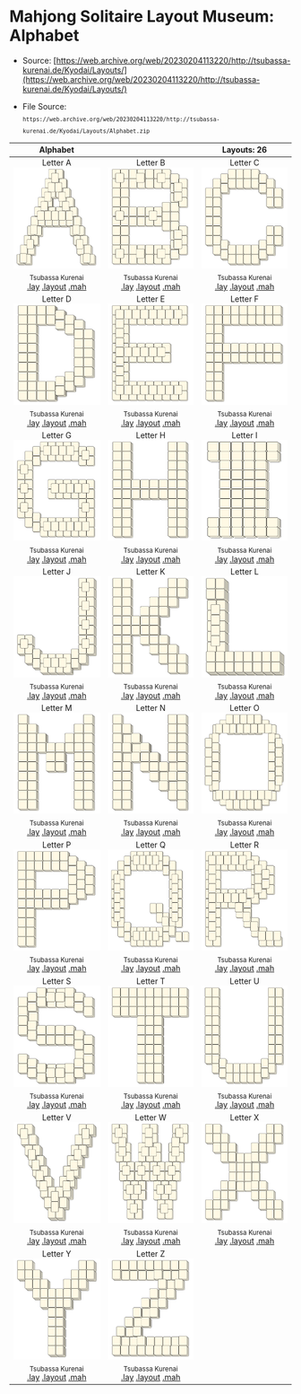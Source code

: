 # Mahjong Solitaire Layout Museum: Alphabet
* Source: [https://web.archive.org/web/20230204113220/http://tsubassa-kurenai.de/Kyodai/Layouts/](https://web.archive.org/web/20230204113220/http://tsubassa-kurenai.de/Kyodai/Layouts/)

* File Source:  
<sub>```https://web.archive.org/web/20230204113220/http://tsubassa-kurenai.de/Kyodai/Layouts/Alphabet.zip```</sub>


|Alphabet||Layouts: 26|
|:--:|:--:|:--:|
|Letter A<br><img src="./letter_a.svg" height="180" width="175"><br> <sub>Tsubassa Kurenai</sub> <br>[.lay](./letter_a.lay)  [.layout](./letter_a.layout)  [.mah](./letter_a.mah) |Letter B<br><img src="./letter_b.svg" height="180" width="175"><br> <sub>Tsubassa Kurenai</sub> <br>[.lay](./letter_b.lay)  [.layout](./letter_b.layout)  [.mah](./letter_b.mah) |Letter C<br><img src="./letter_c.svg" height="180" width="175"><br> <sub>Tsubassa Kurenai</sub> <br>[.lay](./letter_c.lay)  [.layout](./letter_c.layout)  [.mah](./letter_c.mah) |
|Letter D<br><img src="./letter_d.svg" height="180" width="175"><br> <sub>Tsubassa Kurenai</sub> <br>[.lay](./letter_d.lay)  [.layout](./letter_d.layout)  [.mah](./letter_d.mah) |Letter E<br><img src="./letter_e.svg" height="180" width="175"><br> <sub>Tsubassa Kurenai</sub> <br>[.lay](./letter_e.lay)  [.layout](./letter_e.layout)  [.mah](./letter_e.mah) |Letter F<br><img src="./letter_f.svg" height="180" width="175"><br> <sub>Tsubassa Kurenai</sub> <br>[.lay](./letter_f.lay)  [.layout](./letter_f.layout)  [.mah](./letter_f.mah) |
|Letter G<br><img src="./letter_g.svg" height="180" width="175"><br> <sub>Tsubassa Kurenai</sub> <br>[.lay](./letter_g.lay)  [.layout](./letter_g.layout)  [.mah](./letter_g.mah) |Letter H<br><img src="./letter_h.svg" height="180" width="175"><br> <sub>Tsubassa Kurenai</sub> <br>[.lay](./letter_h.lay)  [.layout](./letter_h.layout)  [.mah](./letter_h.mah) |Letter I<br><img src="./letter_i.svg" height="180" width="175"><br> <sub>Tsubassa Kurenai</sub> <br>[.lay](./letter_i.lay)  [.layout](./letter_i.layout)  [.mah](./letter_i.mah) |
|Letter J<br><img src="./letter_j.svg" height="180" width="175"><br> <sub>Tsubassa Kurenai</sub> <br>[.lay](./letter_j.lay)  [.layout](./letter_j.layout)  [.mah](./letter_j.mah) |Letter K<br><img src="./letter_k.svg" height="180" width="175"><br> <sub>Tsubassa Kurenai</sub> <br>[.lay](./letter_k.lay)  [.layout](./letter_k.layout)  [.mah](./letter_k.mah) |Letter L<br><img src="./letter_l.svg" height="180" width="175"><br> <sub>Tsubassa Kurenai</sub> <br>[.lay](./letter_l.lay)  [.layout](./letter_l.layout)  [.mah](./letter_l.mah) |
|Letter M<br><img src="./letter_m.svg" height="180" width="175"><br> <sub>Tsubassa Kurenai</sub> <br>[.lay](./letter_m.lay)  [.layout](./letter_m.layout)  [.mah](./letter_m.mah) |Letter N<br><img src="./letter_n.svg" height="180" width="175"><br> <sub>Tsubassa Kurenai</sub> <br>[.lay](./letter_n.lay)  [.layout](./letter_n.layout)  [.mah](./letter_n.mah) |Letter O<br><img src="./letter_o.svg" height="180" width="175"><br> <sub>Tsubassa Kurenai</sub> <br>[.lay](./letter_o.lay)  [.layout](./letter_o.layout)  [.mah](./letter_o.mah) |
|Letter P<br><img src="./letter_p.svg" height="180" width="175"><br> <sub>Tsubassa Kurenai</sub> <br>[.lay](./letter_p.lay)  [.layout](./letter_p.layout)  [.mah](./letter_p.mah) |Letter Q<br><img src="./letter_q.svg" height="180" width="175"><br> <sub>Tsubassa Kurenai</sub> <br>[.lay](./letter_q.lay)  [.layout](./letter_q.layout)  [.mah](./letter_q.mah) |Letter R<br><img src="./letter_r.svg" height="180" width="175"><br> <sub>Tsubassa Kurenai</sub> <br>[.lay](./letter_r.lay)  [.layout](./letter_r.layout)  [.mah](./letter_r.mah) |
|Letter S<br><img src="./letter_s.svg" height="180" width="175"><br> <sub>Tsubassa Kurenai</sub> <br>[.lay](./letter_s.lay)  [.layout](./letter_s.layout)  [.mah](./letter_s.mah) |Letter T<br><img src="./letter_t.svg" height="180" width="175"><br> <sub>Tsubassa Kurenai</sub> <br>[.lay](./letter_t.lay)  [.layout](./letter_t.layout)  [.mah](./letter_t.mah) |Letter U<br><img src="./letter_u.svg" height="180" width="175"><br> <sub>Tsubassa Kurenai</sub> <br>[.lay](./letter_u.lay)  [.layout](./letter_u.layout)  [.mah](./letter_u.mah) |
|Letter V<br><img src="./letter_v.svg" height="180" width="175"><br> <sub>Tsubassa Kurenai</sub> <br>[.lay](./letter_v.lay)  [.layout](./letter_v.layout)  [.mah](./letter_v.mah) |Letter W<br><img src="./letter_w.svg" height="180" width="175"><br> <sub>Tsubassa Kurenai</sub> <br>[.lay](./letter_w.lay)  [.layout](./letter_w.layout)  [.mah](./letter_w.mah) |Letter X<br><img src="./letter_x.svg" height="180" width="175"><br> <sub>Tsubassa Kurenai</sub> <br>[.lay](./letter_x.lay)  [.layout](./letter_x.layout)  [.mah](./letter_x.mah) |
|Letter Y<br><img src="./letter_y.svg" height="180" width="175"><br> <sub>Tsubassa Kurenai</sub> <br>[.lay](./letter_y.lay)  [.layout](./letter_y.layout)  [.mah](./letter_y.mah) |Letter Z<br><img src="./letter_z.svg" height="180" width="175"><br> <sub>Tsubassa Kurenai</sub> <br>[.lay](./letter_z.lay)  [.layout](./letter_z.layout)  [.mah](./letter_z.mah) ||